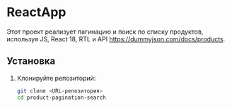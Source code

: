 # ReactApp

Этот проект реализует пагинацию и поиск по списку продуктов, используя JS, React 18, RTL и API https://dummyjson.com/docs/products.

## Установка

1. Клонируйте репозиторий:
   ```bash
   git clone <URL-репозитория>
   cd product-pagination-search
